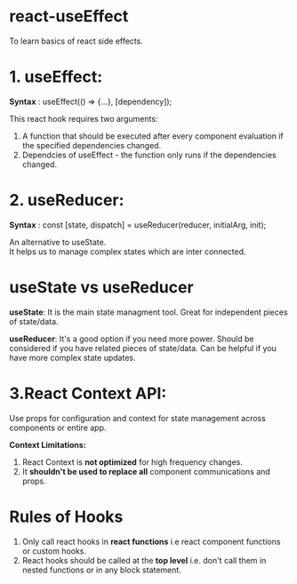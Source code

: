 # react-useEffect
To learn basics of react side effects.

# 1. useEffect: <br/>
**Syntax** : useEffect(() => {...}, [dependency]); <br/>

This react hook requires two arguments: <br/>
1) A function that should be executed after every component evaluation if the specified dependencies changed. <br/>
2) Dependcies of useEffect - the function only runs if the dependencies changed.

# 2. useReducer: <br/>

**Syntax** : const [state, dispatch] = useReducer(reducer, initialArg, init); <br/>

An alternative to useState. <br/>
It helps us to manage complex states which are inter connected.

# useState vs useReducer <br/>

**useState**: It is the main state managment tool. Great for independent pieces of state/data. <br/>

**useReducer**: It's a good option if you need more power. Should be considered if you have related pieces of state/data. Can be helpful if you have more complex state updates.

# 3.React Context API: <br/>

Use props for configuration and context for state management across components or entire app.

**Context Limitations:**
1. React Context is **not optimized** for high frequency changes.
2. It **shouldn't be used to replace all** component communications and props.

# Rules of Hooks
1. Only call react hooks in **react functions** i.e react component functions or custom hooks. <br/>
2. React hooks should be called at the **top level** i.e. don't call them in nested functions or in any block statement.
